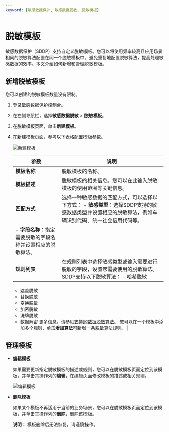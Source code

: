 ```yaml
---
keyword: [敏感数据保护, 敏感数据脱敏, 脱敏模板]
---
```


# 脱敏模板

敏感数据保护（SDDP）支持自定义脱敏模板。您可以将使用频率较高且应用场景相同的脱敏算法配置在同一个脱敏模板中，避免重复地配置脱敏算法，提高处理敏感数据的效率。本文介绍如何新增和管理脱敏模板。

## 新增脱敏模板

您可以创建的脱敏模板数量没有限制。

1.  登录[敏感数据保护控制台](https://yundun.console.aliyun.com/?p=sddp#/overview)。

2.  在左侧导航栏，选择**敏感数据脱敏** \> **脱敏模板**。

3.  在脱敏模板页面，单击**新建模板**。

4.  在新建模板页面，参考以下表格配置模板参数。

    ![新建模板](https://static-aliyun-doc.oss-accelerate.aliyuncs.com/assets/img/zh-CN/5665858951/p88406.png)

    |参数|说明|
    |--|--|
    |**模板名称**|脱敏模板的名称。|
    |**模板描述**|脱敏模板的相关信息。您可以在此输入脱敏模板的使用范围等关键信息。|
    |**匹配方式**|选择一种敏感数据的匹配方式，可以选择以下方式：    -   **敏感类型**：选择SDDP支持的敏感数据类型并设置相应的脱敏算法，例如车辆识别代码、统一社会信用代码等。
    -   **字段名称**：指定需要脱敏的字段名称并设置相应的脱敏算法。 |
    |**规则列表**|在规则列表中选择敏感类型或输入需要进行脱敏的字段，设置您需要使用的脱敏算法。SDDP支持以下脱敏算法：    -   哈希脱敏
    -   遮盖脱敏
    -   替换脱敏
    -   变换脱敏
    -   加密脱敏
    -   洗牌脱敏
    -   数据解密
更多信息，请参见[支持的数据脱敏算法](/intl.zh-CN/常见问题/SDDP支持的数据脱敏算法.md)。 您可以在一个模板中添加多个规则，单击**增加算法**可新增一条脱敏算法规则。 |


## 管理模板

-   **编辑模板**

    如果需要更新指定脱敏模板的描述或规则，您可以在脱敏模板页面定位到该模板，并单击其操作列的**编辑**，在编辑页面修改模板的描述或相关规则。

    ![编辑模板](https://static-aliyun-doc.oss-accelerate.aliyuncs.com/assets/img/zh-CN/5665858951/p88415.png)

-   **删除模板**

    如果某个模板不再适用于当前的业务场景，您可以在脱敏模板页面定位到该模板，并单击其操作列的**删除**，删除该模板。

    **说明：** 模板删除后无法恢复，请谨慎操作。


